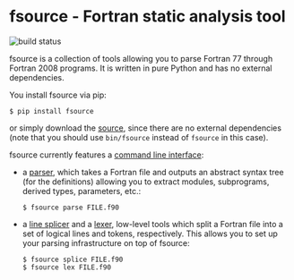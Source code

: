 fsource - Fortran static analysis tool
======================================
![build status]

fsource is a collection of tools allowing you to parse Fortran 77 through
Fortran 2008 programs.  It is written in pure Python and has no external
dependencies.

You install fsource via pip:

    $ pip install fsource

or simply download the [source], since there are no external dependencies
(note that you should use `bin/fsource` instead of `fsource` in this case).

fsource currently features a [command line interface]:

 - a [parser], which takes a Fortran file and outputs an abstract syntax tree
   (for the definitions) allowing you to extract modules, subprograms, derived
   types, parameters, etc.:

       $ fsource parse FILE.f90

 - a [line splicer] and a [lexer], low-level tools which split a Fortran file
   into a set of logical lines and tokens, respectively.  This allows you to
   set up your parsing infrastructure on top of fsource:

       $ fsource splice FILE.f90
       $ fsource lex FILE.f90

[source]: https://github.com/mwallerb/fsource
[command line interface]: doc/cli.md
[line splicer]: doc/splicer.md
[lexer]: doc/lexer.md
[parser]: doc/parser.md
[build status]: https://travis-ci.org/mwallerb/fsource.svg?branch=master
